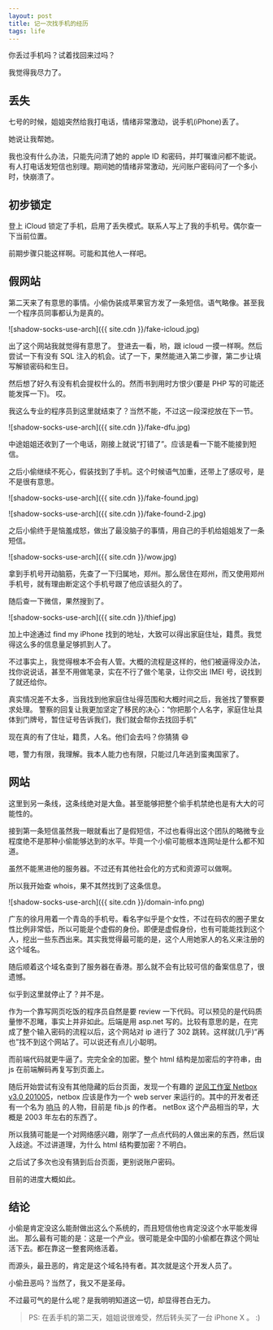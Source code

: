 ```yaml
---
layout: post
title: 记一次找手机的经历
tags: life
---
```


你丢过手机吗？试着找回来过吗？

我觉得我尽力了。

## 丢失

七号的时候，姐姐突然给我打电话，情绪非常激动，说手机(iPhone)丢了。

她说让我帮她。

我也没有什么办法，只能先问清了她的 apple ID 和密码，并叮嘱谁问都不能说。有人打电话发短信也别理。期间她的情绪非常激动，光问账户密码问了一个多小时，快崩溃了。

## 初步锁定

登上 iCloud 锁定了手机，启用了丢失模式。联系人写上了我的手机号。偶尔查一下当前位置。

前期步骤只能这样啊。可能和其他人一样吧。

## 假网站

第二天来了有意思的事情。小偷伪装成苹果官方发了一条短信。语气略像。甚至我一个程序员同事都认为是真的。

![shadow-socks-use-arch]({{ site.cdn }}/fake-icloud.jpg)

出了这个网站我就觉得有意思了。 登进去一看，哟，跟 icloud 一摸一样啊。然后尝试一下有没有 SQL 注入的机会。试了一下，果然能进入第二步骤，第二步让填写解锁密码和生日。

然后想了好久有没有机会提权什么的。然而书到用时方恨少(要是 PHP 写的可能还能发挥一下)。 哎。 

我这么专业的程序员到这里就结束了？当然不能，不过这一段深挖放在下一节。

![shadow-socks-use-arch]({{ site.cdn }}/fake-dfu.jpg)

中途姐姐还收到了一个电话，刚接上就说“打错了”。应该是看一下能不能接到短信。

之后小偷继续不死心，假装找到了手机。这个时候语气加重，还带上了感叹号，是不是很有意思。

![shadow-socks-use-arch]({{ site.cdn }}/fake-found.jpg)

![shadow-socks-use-arch]({{ site.cdn }}/fake-found-2.jpg)

之后小偷终于是恼羞成怒，做出了最没脑子的事情，用自己的手机给姐姐发了一条短信。

![shadow-socks-use-arch]({{ site.cdn }}/wow.jpg)

拿到手机号开动脑筋，先查了一下归属地，郑州。那么居住在郑州，而又使用郑州手机号，就有理由断定这个手机号跟了他应该挺久的了。

随后查一下微信，果然搜到了。

![shadow-socks-use-arch]({{ site.cdn }}/thief.jpg)

加上中途通过 find my iPhone 找到的地址，大致可以得出家庭住址，籍贯。我觉得这么多的信息量足够抓到人了。

不过事实上，我觉得根本不会有人管。大概的流程是这样的，他们被逼得没办法，找你说说话，甚至不用做笔录，实在不行了做个笔录，让你交出 IMEI 号，说找到了就还给你。

真实情况差不太多，当我找到他家庭住址得范围和大概时间之后，我爸找了警察要求处理。 警察的回复让我更加坚定了移民的决心：“你把那个人名字，家庭住址具体到门牌号，暂住证号告诉我们，我们就会帮你去找回手机”

现在真的有了住址，籍贯，人名。他们会去吗？你猜猜 😄

嗯，警力有限，我理解。我本人能力也有限，只能过几年逃到蛮夷国家了。

## 网站

这里到另一条线，这条线绝对是大鱼。甚至能够把整个偷手机禁绝也是有大大的可能性的。

接到第一条短信虽然我一眼就看出了是假短信，不过也看得出这个团队的略微专业程度绝不是那种小偷能够达到的水平。毕竟一个小偷可能根本连网址是什么都不知道。

虽然不能黑进他的服务器。不过还有其他社会化的方式和资源可以做啊。

所以我开始查 whois，果不其然找到了这条信息。

![shadow-socks-use-arch]({{ site.cdn }}/domain-info.png)

广东的徐月用着一个青岛的手机号。看名字似乎是个女性，不过在码农的圈子里女性比例非常低，所以可能是个虚假的身份。即便是虚假身份，也有可能能找到这个人，挖出一些东西出来。其实我觉得最可能的是，这个人用她家人的名义来注册的这个域名。

随后顺着这个域名查到了服务器在香港。那么就不会有比较可信的备案信息了，很遗憾。

似乎到这里就停止了？并不是。

作为一个靠写网页吃饭的程序员自然是要 review 一下代码。可以预见的是代码质量惨不忍睹，事实上并非如此。后端是用 asp.net 写的。比较有意思的是，在完成了整个输入密码的流程以后，这个网站对 ip 进行了 302 跳转。这样就(几乎)“再也”找不到这个网站了。可以说还有点儿小聪明。

而前端代码就更牛逼了。完完全全的加密。整个 html 结构是加密后的字符串，由 js 在前端解码再复写到页面上。

随后开始尝试有没有其他隐藏的后台页面，发现一个有趣的 [逆风工作室 Netbox v3.0 201005](http://netbox.cn:81/)，netbox 应该是作为一个 web server 来运行的。其中的开发者还有一个名为 [响马](https://weibo.com/xicilion?topnav=1&wvr=6&topsug=1) 的人物，目前是 fib.js 的作者。 netBox 这个产品相当的早，大概是 2003 年左右的东西了。

所以我猜可能是一个对网络感兴趣，刚学了一点点代码的人做出来的东西，然后误入歧途。不过讲道理，为什么 html 结构要加密？不明白。

之后试了多次也没有猜到后台页面，更别说账户密码。

目前的进度大概如此。

## 结论

小偷是肯定没这么能耐做出这么个系统的，而且短信他也肯定没这个水平能发得出。 那么最有可能的是：这是一个产业。很可能是全中国的小偷都在靠这个网址活下去。都在靠这一整套网络活着。

而源头，最丑恶的，肯定是这个域名持有者。其次就是这个开发人员了。

小偷丑恶吗？当然了，我又不是圣母。

不过最可气的是什么呢？是我明明知道这一切，却显得苍白无力。

> PS: 在丢手机的第二天，姐姐说很难受，然后转头买了一台 iPhone X 。 :)
